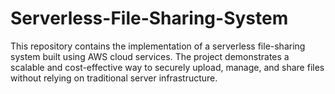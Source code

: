 # Serverless-File-Sharing-System
This repository contains the implementation of a serverless file-sharing system built using AWS cloud services. The project demonstrates a scalable and cost-effective way to securely upload, manage, and share files without relying on traditional server infrastructure.

